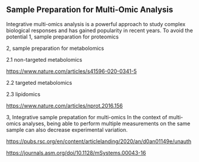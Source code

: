 ## Sample Preparation for Multi-Omic Analysis


Integrative multi-omics analysis is a powerful approach to study complex biological responses and has gained popularity in recent years. To avoid the potential 
1, sample preparation for proteomics 



2, sample preparation for metabolomics

2.1 non-targeted metabolomics 

 https://www.nature.com/articles/s41596-020-0341-5

2.2 targeted metabolomics


2.3 lipidomics

https://www.nature.com/articles/nprot.2016.156

3, Integrative sample prepatation for multi-omics 
In the context of multi-omics analyses, being able to perform multiple measurements on the same sample can also decrease experimental variation.

 
 https://pubs.rsc.org/en/content/articlelanding/2020/an/d0an01149e/unauth
 
 https://journals.asm.org/doi/10.1128/mSystems.00043-16
 
